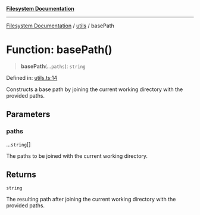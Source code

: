 [**Filesystem Documentation**](../../README.md)

***

[Filesystem Documentation](../../README.md) / [utils](../README.md) / basePath

# Function: basePath()

> **basePath**(...`paths`): `string`

Defined in: [utils.ts:14](https://github.com/stonemjs/filesystem/blob/064ba29e1d5559c367f9a7471b75a6d308ebe158/src/utils.ts#L14)

Constructs a base path by joining the current working directory with the provided paths.

## Parameters

### paths

...`string`[]

The paths to be joined with the current working directory.

## Returns

`string`

The resulting path after joining the current working directory with the provided paths.
